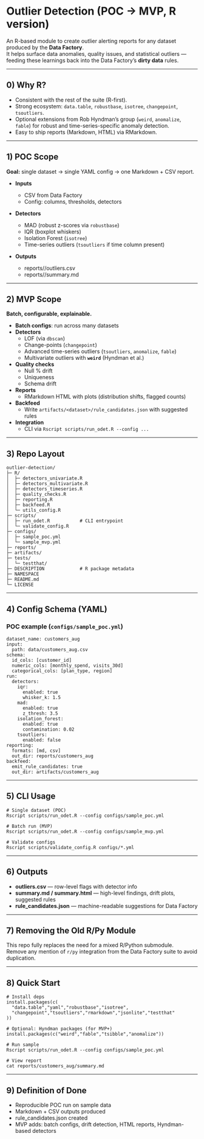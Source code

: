 # Outlier Detection (POC → MVP, R version)

An R-based module to create outlier alerting reports for any dataset produced by the **Data Factory**.  
It helps surface data anomalies, quality issues, and statistical outliers — feeding these learnings back into the Data Factory’s **dirty data** rules.

---

## 0) Why R?

- Consistent with the rest of the suite (R-first).  
- Strong ecosystem: `data.table`, `robustbase`, `isotree`, `changepoint`, `tsoutliers`.  
- Optional extensions from Rob Hyndman’s group (`weird`, `anomalize`, `fable`) for robust and time-series-specific anomaly detection.  
- Easy to ship reports (Markdown, HTML) via RMarkdown.

---

## 1) POC Scope

**Goal:** single dataset → single YAML config → one Markdown + CSV report.

- **Inputs**
  - CSV from Data Factory
  - Config: columns, thresholds, detectors

- **Detectors**
  - MAD (robust z-scores via `robustbase`)
  - IQR (boxplot whiskers)
  - Isolation Forest (`isotree`)
  - Time-series outliers (`tsoutliers` if time column present)

- **Outputs**
  - reports/<dataset>/outliers.csv
  - reports/<dataset>/summary.md

---

## 2) MVP Scope

**Batch, configurable, explainable.**

- **Batch configs**: run across many datasets  
- **Detectors**
  - LOF (via `dbscan`)
  - Change-points (`changepoint`)
  - Advanced time-series outliers (`tsoutliers`, `anomalize`, `fable`)  
  - Multivariate outliers with **`weird`** (Hyndman et al.)  
- **Quality checks**
  - Null % drift
  - Uniqueness
  - Schema drift
- **Reports**
  - RMarkdown HTML with plots (distribution shifts, flagged counts)
- **Backfeed**
  - Write `artifacts/<dataset>/rule_candidates.json` with suggested rules
- **Integration**
  - CLI via `Rscript scripts/run_odet.R --config ...`

---

## 3) Repo Layout

    outlier-detection/
    ├─ R/
    │  ├─ detectors_univariate.R
    │  ├─ detectors_multivariate.R
    │  ├─ detectors_timeseries.R
    │  ├─ quality_checks.R
    │  ├─ reporting.R
    │  ├─ backfeed.R
    │  └─ utils_config.R
    ├─ scripts/
    │  ├─ run_odet.R           # CLI entrypoint
    │  └─ validate_config.R
    ├─ configs/
    │  ├─ sample_poc.yml
    │  └─ sample_mvp.yml
    ├─ reports/
    ├─ artifacts/
    ├─ tests/
    │  └─ testthat/
    ├─ DESCRIPTION             # R package metadata
    ├─ NAMESPACE
    ├─ README.md
    └─ LICENSE

---

## 4) Config Schema (YAML)

### POC example (`configs/sample_poc.yml`)

    dataset_name: customers_aug
    input:
      path: data/customers_aug.csv
    schema:
      id_cols: [customer_id]
      numeric_cols: [monthly_spend, visits_30d]
      categorical_cols: [plan_type, region]
    run:
      detectors:
        iqr:
          enabled: true
          whisker_k: 1.5
        mad:
          enabled: true
          z_thresh: 3.5
        isolation_forest:
          enabled: true
          contamination: 0.02
        tsoutliers:
          enabled: false
    reporting:
      formats: [md, csv]
      out_dir: reports/customers_aug
    backfeed:
      emit_rule_candidates: true
      out_dir: artifacts/customers_aug

---

## 5) CLI Usage

    # Single dataset (POC)
    Rscript scripts/run_odet.R --config configs/sample_poc.yml

    # Batch run (MVP)
    Rscript scripts/run_odet.R --config configs/sample_mvp.yml

    # Validate configs
    Rscript scripts/validate_config.R configs/*.yml

---

## 6) Outputs

- **outliers.csv** — row-level flags with detector info  
- **summary.md / summary.html** — high-level findings, drift plots, suggested rules  
- **rule_candidates.json** — machine-readable suggestions for Data Factory

---

## 7) Removing the Old R/Py Module

This repo fully replaces the need for a mixed R/Python submodule.  
Remove any mention of `r/py` integration from the Data Factory suite to avoid duplication.

---

## 8) Quick Start

    # Install deps
    install.packages(c(
      "data.table","yaml","robustbase","isotree",
      "changepoint","tsoutliers","rmarkdown","jsonlite","testthat"
    ))

    # Optional: Hyndman packages (for MVP+)
    install.packages(c("weird","fable","tsibble","anomalize"))

    # Run sample
    Rscript scripts/run_odet.R --config configs/sample_poc.yml

    # View report
    cat reports/customers_aug/summary.md

---

## 9) Definition of Done

- Reproducible POC run on sample data  
- Markdown + CSV outputs produced  
- rule_candidates.json created  
- MVP adds: batch configs, drift detection, HTML reports, Hyndman-based detectors  

